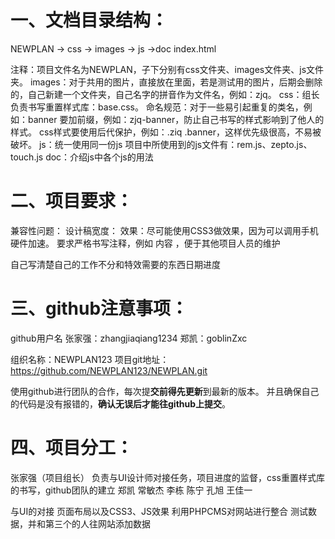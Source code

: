 ﻿# 一、文档目录结构： #
NEWPLAN
	-> css
	-> images
	-> js
	->doc
	index.html

注释：项目文件名为NEWPLAN，子下分别有css文件夹、images文件夹、js文件夹。
images：对于共用的图片，直接放在里面，若是测试用的图片，后期会删除的，自己新建一个文件夹，自己名字的拼音作为文件名，例如：zjq。
css：组长负责书写重置样式库：base.css。
	命名规范：对于一些易引起重复的类名，例如：banner 要加前缀，例如：zjq-banner，防止自己书写的样式影响到了他人的样式。
			css样式要使用后代保护，例如：.ziq .banner，这样优先级很高，不易被破坏。
js：统一使用同一份js
	项目中所使用到的js文件有：rem.js、zepto.js、touch.js
doc：介绍js中各个js的用法


# 二、项目要求： #
兼容性问题：
设计稿宽度：
效果：尽可能使用CSS3做效果，因为可以调用手机硬件加速。
要求严格书写注释，例如 <!--banner start--> 内容 <!--banner end-->，便于其他项目人员的维护

自己写清楚自己的工作不分和特效需要的东西日期进度



# 三、github注意事项： #
github用户名
	张家强：zhangjiaqiang1234
	郑凯：goblinZxc

组织名称：NEWPLAN123
项目git地址：https://github.com/NEWPLAN123/NEWPLAN.git

使用github进行团队的合作，每次提**交前得先更新**到最新的版本。
并且确保自己的代码是没有报错的，**确认无误后才能往github上提交**。





# 四、项目分工： #
张家强（项目组长）
	负责与UI设计师对接任务，项目进度的监督，css重置样式库的书写，github团队的建立
郑凯
常敏杰
李栋
陈宁
孔旭
王佳一



与UI的对接
页面布局以及CSS3、JS效果
利用PHPCMS对网站进行整合
测试数据，并和第三个的人往网站添加数据
		

